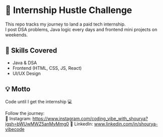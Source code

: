 # 🚀 Internship Hustle Challenge

This repo tracks my journey to land a paid tech internship.  
I post DSA problems, Java logic every days and frontend mini projects  on weekends.

## 🔧 Skills Covered
- Java & DSA
- Frontend (HTML, CSS, JS, React)
- UI/UX Design

## 💡 Motto
Code until I get the internship 💻

Follow the journey:  
📸 Instagram: https://www.instagram.com/coding_vibe_with_shourya?igsh=bWUwMWZ5anMyMmg0
💼 LinkedIn: www.linkedin.com/in/shourya-vibecode

